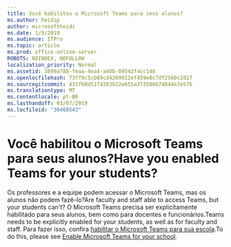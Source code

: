 ```yaml
---
title: Você habilitou o Microsoft Teams para seus alunos?
ms.author: heidip
author: microsoftheidi
ms.date: 1/9/2019
ms.audience: ITPro
ms.topic: article
ms.prod: office-online-server
ROBOTS: NOINDEX, NOFOLLOW
localization_priority: Normal
ms.assetid: 3899a788-feaa-4ea4-a40b-09542f4cc148
ms.openlocfilehash: 73ff9c5cb09cd4209912ef459e8c7df2560c2d27
ms.sourcegitcommit: 431f60d51f4203b22e655a37358667d844e3e576
ms.translationtype: MT
ms.contentlocale: pt-BR
ms.lasthandoff: 03/07/2019
ms.locfileid: "30468543"
---
```

# <a name="have-you-enabled-teams-for-your-students"></a><span data-ttu-id="b9923-102">Você habilitou o Microsoft Teams para seus alunos?</span><span class="sxs-lookup"><span data-stu-id="b9923-102">Have you enabled Teams for your students?</span></span>


<span data-ttu-id="b9923-103">Os professores e a equipe podem acessar o Microsoft Teams, mas os alunos não podem fazê-lo?</span><span class="sxs-lookup"><span data-stu-id="b9923-103">Are faculty and staff able to access Teams, but your students can't?</span></span> <span data-ttu-id="b9923-104">O Microsoft Teams precisa ser explicitamente habilitado para seus alunos, bem como para docentes e funcionários.</span><span class="sxs-lookup"><span data-stu-id="b9923-104">Teams needs to be explicitly enabled for your students, as well as for faculty and staff.</span></span> <span data-ttu-id="b9923-105">Para fazer isso, confira [habilitar o Microsoft Teams para sua escola](https://docs.microsoft.com/education/get-started/enable-microsoft-teams).</span><span class="sxs-lookup"><span data-stu-id="b9923-105">To do this, please see [Enable Microsoft Teams for your school](https://docs.microsoft.com/education/get-started/enable-microsoft-teams).</span></span>
  

